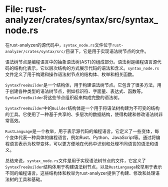 # File: rust-analyzer/crates/syntax/src/syntax_node.rs

在rust-analyzer的源代码中，`syntax_node.rs`文件位于`rust-analyzer/crates/syntax/src/`目录下，它是用于实现语法树节点的文件。

语法树节点是编程语言中的抽象语法树(AST)的组成部分。语法树是编程语言源代码的结构化表示，它以层次结构的方式展示代码的语法和含义。`syntax_node.rs`文件定义了用于构建和操作语法树节点的结构体、枚举和相关函数。

`SyntaxTreeBuilder`是一个结构体，用于构建语法树节点。它包含了很多方法，用于创建各种类型的语法树节点，例如标识符、字面量、表达式、函数等。`SyntaxTreeBuilder`将这些节点组织起来构成完整的语法树。

`SyntaxTreeBuilder`中的`Builder`结构体是一个用于将语法树构建为不可变的结构的工具。它使用了一种基于共享的、多层次的数据结构，使得构建和修改语法树非常高效。

`RustLanguage`是一个枚举，用于表示源代码的编程语言。它定义了一些变体，每个变体代表一种具体的编程语言，例如Rust、Python、JavaScript等。通过将编程语言表示为枚举变体，可以更方便地在代码中识别和处理不同语言的语法和语义。

总结来说，`syntax_node.rs`文件是用于实现语法树节点的文件，它定义了`SyntaxTreeBuilder`结构体用于构建语法树节点，以及`RustLanguage`枚举用于表示不同的编程语言。这些结构体和枚举为rust-analyzer提供了构建、修改和处理语法树的工具和基础。

